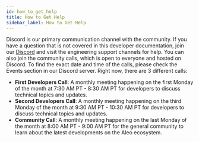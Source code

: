 ```yaml
---
id: how_to_get_help
title: How to Get Help
sidebar_label: How to Get Help
---
```

Discord is our primary communication channel with the community. If you have a question that is not covered in this developer documentation, join our [Discord](https://discord.com/invite/aleo) and visit the engineering support channels for help. You can also join the community calls, which is open to everyone and hosted on Discord. To find the exact date and time of the calls, please check the Events section in our Discord server. Right now, there are 3 different calls:

- **First Developers Call**: A monthly meeting happening on the first Monday of the month at 7:30 AM PT - 8:30 AM PT for developers to discuss technical topics and updates.
- **Second Developers Call**: A monthly meeting happening on the third Monday of the month at 9:30 AM PT - 10:30 AM PT for developers to discuss technical topics and updates.
- **Community Call**: A monthly meeting happening on the last Monday of the month at 8:00 AM PT - 9:00 AM PT for the general community to learn about the latest developments on the Aleo ecosystem.
